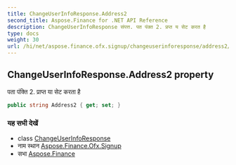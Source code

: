```yaml
---
title: ChangeUserInfoResponse.Address2
second_title: Aspose.Finance for .NET API Reference
description: ChangeUserInfoResponse संपत्त. पत पंक्त 2. प्रप्त य सेट करत है
type: docs
weight: 30
url: /hi/net/aspose.finance.ofx.signup/changeuserinforesponse/address2/
---
```

## ChangeUserInfoResponse.Address2 property

पता पंक्ति 2. प्राप्त या सेट करता है

```csharp
public string Address2 { get; set; }
```

### यह सभी देखें

* class [ChangeUserInfoResponse](../)
* नाम स्थान [Aspose.Finance.Ofx.Signup](../../changeuserinforesponse/)
* सभा [Aspose.Finance](../../../)


